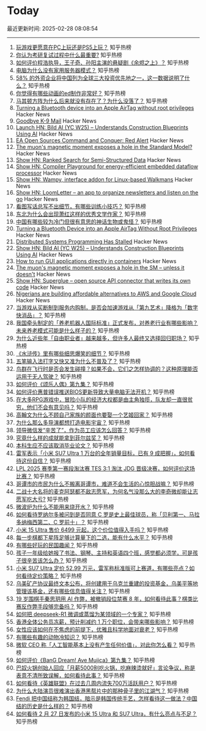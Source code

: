 # Today

最近更新时间: 2025-02-28 08:08:54

--- 
1. [玩游戏更愿意在PC上玩还是PS5上玩？](https://www.zhihu.com/question/995076775) 知乎热榜
2. [你认为考研复试过程中什么最重要?](https://www.zhihu.com/question/10557834155) 知乎热榜
3. [如何评价程浩执导，王子奇、孙阳主演的悬疑剧《余烬之上》？](https://www.zhihu.com/question/11650146006) 知乎热榜
4. [电脑为什么没有家用服务器模式？](https://www.zhihu.com/question/656277378) 知乎热榜
5. [58% 的外资企业将中国列为全球三大投资优先地之一，这一数据说明了什么？](https://www.zhihu.com/question/13454490181) 知乎热榜
6. [你觉得有哪些动画的ed制作非常好？](https://www.zhihu.com/question/372580665) 知乎热榜
7. [马其顿方阵为什么后来就没有存在了？为什么没落了？](https://www.zhihu.com/question/55484274) 知乎热榜
8. [Turning a Bluetooth device into an Apple AirTag without root privileges](https://nroottag.github.io/) Hacker News
9. [Goodbye K-9 Mail](https://cketti.de/2025/02/26/goodbye-k9mail/) Hacker News
10. [Launch HN: Bild AI (YC W25) – Understands Construction Blueprints Using AI](https://news.ycombinator.com/item?id=43196474) Hacker News
11. [EA Open Sources Command and Conquer: Red Alert](https://github.com/electronicarts/CnC_Red_Alert) Hacker News
12. [The muon's magnetic moment exposes a hole in the Standard Model?](https://physicsworld.com/a/the-muons-magnetic-moment-exposes-a-huge-hole-in-the-standard-model-unless-it-doesnt/) Hacker News
13. [Show HN: Ranked Search for Semi-Structured Data](https://demo.tryvoker.com) Hacker News
14. [Show HN: Compiler Playground for energy-efficient embedded dataflow processor](https://www.efficient.computer/resources/effcc-compiler-playground-launch) Hacker News
15. [Show HN: Wampy, interface addon for Linux-based Walkmans](https://github.com/unknown321/wampy) Hacker News
16. [Show HN: LoomLetter – an app to organize newsletters and listen on the go](https://www.loomletter.app/) Hacker News
17. [看图写话总写不出细节，有哪些训练小技巧？](https://www.zhihu.com/question/12491785590) 知乎热榜
18. [东北为什么会出现萧红这样的优秀文学作家？](https://www.zhihu.com/question/12918614150) 知乎热榜
19. [中国有哪些较为冷门但很有意思的神话生物或鬼怪？](https://www.zhihu.com/question/408178609) 知乎热榜
20. [Turning a Bluetooth Device into an Apple AirTag Without Root Privileges](https://nroottag.github.io/) Hacker News
21. [Distributed Systems Programming Has Stalled](https://www.shadaj.me/writing/distributed-programming-stalled) Hacker News
22. [Show HN: Bild AI (YC W25) – Understands Construction Blueprints Using AI](https://news.ycombinator.com/item?id=43196474) Hacker News
23. [How to run GUI applications directly in containers](https://github.com/hemashushu/docker-archlinux-gui) Hacker News
24. [The muon's magnetic moment exposes a hole in the SM – unless it doesn't](https://physicsworld.com/a/the-muons-magnetic-moment-exposes-a-huge-hole-in-the-standard-model-unless-it-doesnt/) Hacker News
25. [Show HN: Superglue – open source API connector that writes its own code](https://github.com/superglue-ai/superglue) Hacker News
26. [Nigerians are building affordable alternatives to AWS and Google Cloud](https://restofworld.org/2025/aws-google-cloud-nigeria-alternatives/) Hacker News
27. [当游戏从买断制到服务内购制，是否会加速游戏从「第九艺术」降格为「数字快消品」？](https://www.zhihu.com/question/10563319704) 知乎热榜
28. [我国牵头制定的「养老机器人国际标准」正式发布，对养老行业有哪些影响？未来养老模式可能是什么样子的？](https://www.zhihu.com/question/13530379712) 知乎热榜
29. [为什么近些年「自由职业者」越来越多，但许多人最终又选择回归职场？](https://www.zhihu.com/question/12829679694) 知乎热榜
30. [《水浒传》里有哪些细思爆笑的细节？](https://www.zhihu.com/question/35361494) 知乎热榜
31. [五笔输入法打字又快又准为什么不普及了？](https://www.zhihu.com/question/13039306179) 知乎热榜
32. [鸟群在飞行时是否会发生碰撞？如果不会，它们之怎样协调的？这种原理能否运用于无人驾驶？](https://www.zhihu.com/question/27286898) 知乎热榜
33. [如何评价《颂乐人偶》第九集？](https://www.zhihu.com/question/13583240052) 知乎热榜
34. [如何评价惠普错误推送BIOS更新导致大量电脑无法开机？](https://www.zhihu.com/question/13435350251) 知乎热榜
35. [在大多RPG游戏中，冒险小队的经济大权都是由主角独揽，队友却一直很贫穷，他们不会有意见吗？](https://www.zhihu.com/question/13182263229) 知乎热榜
36. [高翰文为什么不顾自己家族的颜面也要娶一个艺姬回家？](https://www.zhihu.com/question/659630244) 知乎热榜
37. [为什么那么多导演都想打造电影宇宙？](https://www.zhihu.com/question/505105929) 知乎热榜
38. [领导微信发“辛苦了”，作为员工应该怎么回答？](https://www.zhihu.com/question/340318133) 知乎热榜
39. [究竟什么样的成就能拿到菲尔兹奖？](https://www.zhihu.com/question/433405126) 知乎热榜
40. [本科生应不应该取消毕业论文？](https://www.zhihu.com/question/12172266916) 知乎热榜
41. [雷军表示「小米 SU7 Ultra 1 万台的全年销量目标，已有 9 成把握」，如何看待这份自信？](https://www.zhihu.com/question/13409883990) 知乎热榜
42. [LPL 2025 赛季第一赛段淘汰赛 TES 3:1 淘汰 JDG 晋级决赛，如何评价这场比赛？](https://www.zhihu.com/question/13548394935) 知乎热榜
43. [哥谭市的市民为什么不搬离哥谭市，难道不会生活的心惊胆战嘛？](https://www.zhihu.com/question/647393030) 知乎热榜
44. [二战十大名将的麦克阿瑟都不敌志愿军，为何名气没那么大的李奇微却能让志愿军吃大亏?](https://www.zhihu.com/question/13136736446) 知乎热榜
45. [微波炉为什么不能用来烧开水？](https://www.zhihu.com/question/571320219) 知乎热榜
46. [如何看待罗纳尔多被问到是否同意 C 罗是史上最佳球员，称「贝利第一、马拉多纳梅西第二、C 罗前十」？](https://www.zhihu.com/question/13481969260) 知乎热榜
47. [小米 15 Ultra 售价 6499 元起，这个价位值得入手吗？](https://www.zhihu.com/question/11061177921) 知乎热榜
48. [每一步棋都下星阵足够计算量下的二选，能有什么水平？](https://www.zhihu.com/question/612338721) 知乎热榜
49. [有哪些好玩的民国趣闻？](https://www.zhihu.com/question/443535669) 知乎热榜
50. [孩子一年级给她报了书法、钢琴、主持和英语四个班，感觉都必须学，可是孩子很辛苦该怎么办？](https://www.zhihu.com/question/573992982) 知乎热榜
51. [小米 SU7 Ultra 定价 52.99 万元，雷军称标准版可上赛道，有哪些亮点？如何看待定价策略？](https://www.zhihu.com/question/13574329939) 知乎热榜
52. [乌美矿产协议最终文本公布，将创建用于乌克兰重建的投资基金，乌美平等地管理该基金，还有哪些信息值得关注？](https://www.zhihu.com/question/13507716839) 知乎热榜
53. [19 岁围棋手秦思玥用 AI 作弊，被撤销段位禁赛 8 年，如何看待此事？棋类比赛反作弊手段够完备吗？](https://www.zhihu.com/question/13509894043) 知乎热榜
54. [如何把 deepseek-R1 微调或蒸馏为某领域的一个专家？](https://www.zhihu.com/question/10555876430) 知乎热榜
55. [香港全体公务员冻薪，预计削减约 1 万个职位，会带来哪些影响？](https://www.zhihu.com/question/13510592548) 知乎热榜
56. [女性应该如何在不焦虑的前提下，优雅且科学地面对衰老？](https://www.zhihu.com/question/13128043197) 知乎热榜
57. [有哪些有趣的动物冷知识？](https://www.zhihu.com/question/563101396) 知乎热榜
58. [微软 CEO 称「人工智能基本上没有产生任何价值」，对此你怎么看？](https://www.zhihu.com/question/13240788981) 知乎热榜
59. [如何评价《BanG Dream! Ave Mujica》第九集？](https://www.zhihu.com/question/13289318300) 知乎热榜
60. [巴奴火锅创始人回应「月薪5000别吃火锅，吃麻辣烫就好」言论争议，称是表意不清所致误解，如何看待此事？](https://www.zhihu.com/question/13516772899) 知乎热榜
61. [如何看待《英雄联盟》在过去几周内流失700万活跃用户？](https://www.zhihu.com/question/13542469586) 知乎热榜
62. [为什么大陆演员很难演出香港黑帮片中的那种骨子里的江湖气？](https://www.zhihu.com/question/480849535) 知乎热榜
63. [Fendi 把中国结称为韩国结，暗示是韩国传统手艺，怎样看待这一做法？中国结的历史是什么样的？](https://www.zhihu.com/question/13535653254) 知乎热榜
64. [如何看待 2 月 27 日发布的小米 15 Ultra 和 SU7 Ultra，有什么亮点与不足？](https://www.zhihu.com/question/13449237346) 知乎热榜

